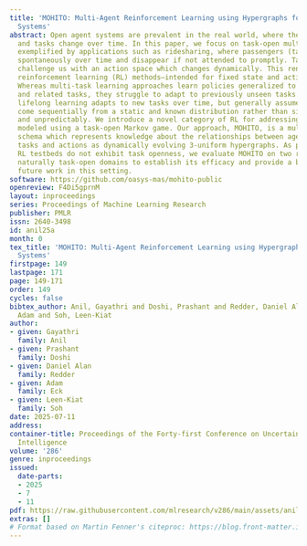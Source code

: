 ```yaml
---
title: 'MOHITO: Multi-Agent Reinforcement Learning using Hypergraphs for Task-Open
  Systems'
abstract: Open agent systems are prevalent in the real world, where the sets of agents
  and tasks change over time. In this paper, we focus on task-open multi-agent systems,
  exemplified by applications such as ridesharing, where passengers (tasks) appear
  spontaneously over time and disappear if not attended to promptly. Task-open settings
  challenge us with an action space which changes dynamically. This renders existing
  reinforcement learning (RL) methods–intended for fixed state and action spaces–inapplicable.
  Whereas multi-task learning approaches learn policies generalized to multiple known
  and related tasks, they struggle to adapt to previously unseen tasks. Conversely,
  lifelong learning adapts to new tasks over time, but generally assumes that tasks
  come sequentially from a static and known distribution rather than simultaneously
  and unpredictably. We introduce a novel category of RL for addressing task openness,
  modeled using a task-open Markov game. Our approach, MOHITO, is a multi-agent actor-critic
  schema which represents knowledge about the relationships between agents and changing
  tasks and actions as dynamically evolving 3-uniform hypergraphs. As popular multi-agent
  RL testbeds do not exhibit task openness, we evaluate MOHITO on two realistic and
  naturally task-open domains to establish its efficacy and provide a benchmark for
  future work in this setting.
software: https://github.com/oasys-mas/mohito-public
openreview: F4Di5gprnM
layout: inproceedings
series: Proceedings of Machine Learning Research
publisher: PMLR
issn: 2640-3498
id: anil25a
month: 0
tex_title: 'MOHITO: Multi-Agent Reinforcement Learning using Hypergraphs for Task-Open
  Systems'
firstpage: 149
lastpage: 171
page: 149-171
order: 149
cycles: false
bibtex_author: Anil, Gayathri and Doshi, Prashant and Redder, Daniel Alan and Eck,
  Adam and Soh, Leen-Kiat
author:
- given: Gayathri
  family: Anil
- given: Prashant
  family: Doshi
- given: Daniel Alan
  family: Redder
- given: Adam
  family: Eck
- given: Leen-Kiat
  family: Soh
date: 2025-07-11
address:
container-title: Proceedings of the Forty-first Conference on Uncertainty in Artificial
  Intelligence
volume: '286'
genre: inproceedings
issued:
  date-parts:
  - 2025
  - 7
  - 11
pdf: https://raw.githubusercontent.com/mlresearch/v286/main/assets/anil25a/anil25a.pdf
extras: []
# Format based on Martin Fenner's citeproc: https://blog.front-matter.io/posts/citeproc-yaml-for-bibliographies/
---
```

